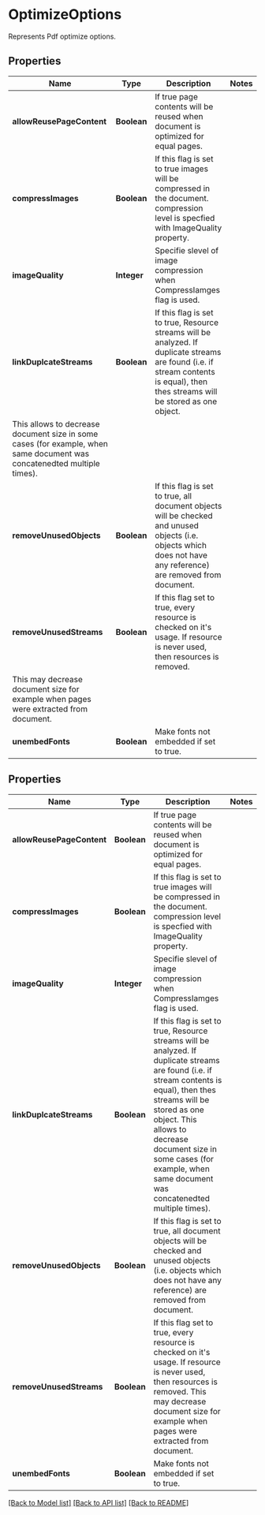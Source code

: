 
# OptimizeOptions
Represents Pdf optimize options.

## Properties
Name | Type | Description | Notes
------------ | ------------- | ------------- | -------------
**allowReusePageContent** | **Boolean** | If true page contents will be reused when document is optimized for equal pages. | 
**compressImages** | **Boolean** | If this flag is set to true images will be compressed in the document. compression level is specfied with ImageQuality property. | 
**imageQuality** | **Integer** | Specifie slevel of image compression when CompressIamges flag is used. | 
**linkDuplcateStreams** | **Boolean** | If this flag is set to true, Resource streams will be analyzed. If duplicate streams are found (i.e. if stream contents is equal), then thes streams will be stored as one object. 
This allows to decrease document size in some cases (for example, when same document was concatenedted multiple times). | 
**removeUnusedObjects** | **Boolean** | If this flag is set to true, all document objects will be checked and unused objects (i.e. objects which does not have any reference) are removed from document. | 
**removeUnusedStreams** | **Boolean** | If this flag set to true, every resource is checked on it's usage. If resource is never used, then resources is removed.
This may decrease document size for example when pages were extracted from document.  | 
**unembedFonts** | **Boolean** | Make fonts not embedded if set to true.  | 


## Properties
Name | Type | Description | Notes
------------ | ------------- | ------------- | -------------
**allowReusePageContent** | **Boolean** | If true page contents will be reused when document is optimized for equal pages. | 
**compressImages** | **Boolean** | If this flag is set to true images will be compressed in the document. compression level is specfied with ImageQuality property. | 
**imageQuality** | **Integer** | Specifie slevel of image compression when CompressIamges flag is used. | 
**linkDuplcateStreams** | **Boolean** | If this flag is set to true, Resource streams will be analyzed. If duplicate streams are found (i.e. if stream contents is equal), then thes streams will be stored as one object.  This allows to decrease document size in some cases (for example, when same document was concatenedted multiple times). | 
**removeUnusedObjects** | **Boolean** | If this flag is set to true, all document objects will be checked and unused objects (i.e. objects which does not have any reference) are removed from document. | 
**removeUnusedStreams** | **Boolean** | If this flag set to true, every resource is checked on it&#39;s usage. If resource is never used, then resources is removed. This may decrease document size for example when pages were extracted from document.  | 
**unembedFonts** | **Boolean** | Make fonts not embedded if set to true.  | 

[[Back to Model list]](../../README.md#documentation-for-models) [[Back to API list]](../../README.md#documentation-for-api-endpoints) [[Back to README]](../../README.md)


